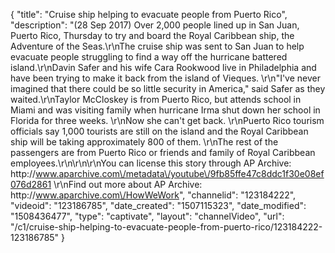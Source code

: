 {
    "title": "Cruise ship helping to evacuate people from Puerto Rico",
    "description": "(28 Sep 2017) Over 2,000 people lined up in San Juan, Puerto Rico, Thursday to try and board the Royal Caribbean ship, the Adventure of the Seas.\r\nThe cruise ship was sent to San Juan to help evacuate people struggling to find a way off the hurricane battered island.\r\nDavin Safer and his wife Cara Rookwood live in Philadelphia and have been trying to make it back from the island of Vieques.  \r\n\"I've never imagined that there could be so little security in America,\" said Safer as they waited.\r\nTaylor McCloskey is from Puerto Rico, but attends school in Miami and was visiting family when hurricane Irma shut down her school in Florida for three weeks.  \r\nNow she can't get back.  \r\nPuerto Rico tourism officials say 1,000 tourists are still on the island and the Royal Caribbean ship will be taking approximately 800 of them.  \r\nThe rest of the passengers are from Puerto Rico or friends and family of Royal Caribbean employees.\r\n\r\n\r\nYou can license this story through AP Archive: http:\/\/www.aparchive.com\/metadata\/youtube\/9fb85ffe47c8ddc1f30e08ef076d2861 \r\nFind out more about AP Archive: http:\/\/www.aparchive.com\/HowWeWork",
    "channelid": "123184222",
    "videoid": "123186785",
    "date_created": "1507115323",
    "date_modified": "1508436477",
    "type": "captivate",
    "layout": "channelVideo",
    "url": "\/c1\/cruise-ship-helping-to-evacuate-people-from-puerto-rico\/123184222-123186785"
}